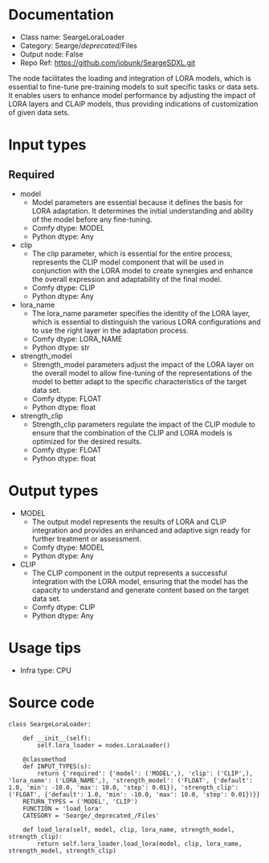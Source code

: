 # Documentation
- Class name: SeargeLoraLoader
- Category: Searge/_deprecated_/Files
- Output node: False
- Repo Ref: https://github.com/jobunk/SeargeSDXL.git

The node facilitates the loading and integration of LORA models, which is essential to fine-tune pre-training models to suit specific tasks or data sets. It enables users to enhance model performance by adjusting the impact of LORA layers and CLAIP models, thus providing indications of customization of given data sets.

# Input types
## Required
- model
    - Model parameters are essential because it defines the basis for LORA adaptation. It determines the initial understanding and ability of the model before any fine-tuning.
    - Comfy dtype: MODEL
    - Python dtype: Any
- clip
    - The clip parameter, which is essential for the entire process, represents the CLIP model component that will be used in conjunction with the LORA model to create synergies and enhance the overall expression and adaptability of the final model.
    - Comfy dtype: CLIP
    - Python dtype: Any
- lora_name
    - The lora_name parameter specifies the identity of the LORA layer, which is essential to distinguish the various LORA configurations and to use the right layer in the adaptation process.
    - Comfy dtype: LORA_NAME
    - Python dtype: str
- strength_model
    - Strength_model parameters adjust the impact of the LORA layer on the overall model to allow fine-tuning of the representations of the model to better adapt to the specific characteristics of the target data set.
    - Comfy dtype: FLOAT
    - Python dtype: float
- strength_clip
    - Strength_clip parameters regulate the impact of the CLIP module to ensure that the combination of the CLIP and LORA models is optimized for the desired results.
    - Comfy dtype: FLOAT
    - Python dtype: float

# Output types
- MODEL
    - The output model represents the results of LORA and CLIP integration and provides an enhanced and adaptive sign ready for further treatment or assessment.
    - Comfy dtype: MODEL
    - Python dtype: Any
- CLIP
    - The CLIP component in the output represents a successful integration with the LORA model, ensuring that the model has the capacity to understand and generate content based on the target data set.
    - Comfy dtype: CLIP
    - Python dtype: Any

# Usage tips
- Infra type: CPU

# Source code
```
class SeargeLoraLoader:

    def __init__(self):
        self.lora_loader = nodes.LoraLoader()

    @classmethod
    def INPUT_TYPES(s):
        return {'required': {'model': ('MODEL',), 'clip': ('CLIP',), 'lora_name': ('LORA_NAME',), 'strength_model': ('FLOAT', {'default': 1.0, 'min': -10.0, 'max': 10.0, 'step': 0.01}), 'strength_clip': ('FLOAT', {'default': 1.0, 'min': -10.0, 'max': 10.0, 'step': 0.01})}}
    RETURN_TYPES = ('MODEL', 'CLIP')
    FUNCTION = 'load_lora'
    CATEGORY = 'Searge/_deprecated_/Files'

    def load_lora(self, model, clip, lora_name, strength_model, strength_clip):
        return self.lora_loader.load_lora(model, clip, lora_name, strength_model, strength_clip)
```